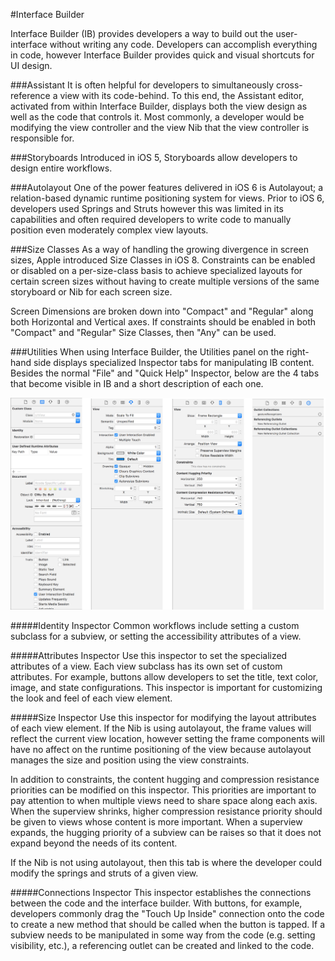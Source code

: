 #Interface Builder  

Interface Builder (IB) provides developers a way to build out the user-interface without writing any code. Developers can accomplish everything in code, however Interface Builder provides quick and visual shortcuts for UI design.

###Assistant
It is often helpful for developers to simultaneously cross-reference a view with its code-behind. To this end, the Assistant editor, activated from within Interface Builder, displays both the view design as well as the code that controls it. Most commonly, a developer would be modifying the view controller and the view Nib that the view controller is responsible for.

###Storyboards
Introduced in iOS 5, Storyboards allow developers to design entire workflows.

###Autolayout
One of the power features delivered in iOS 6 is Autolayout; a relation-based dynamic runtime positioning system for views. Prior to iOS 6, developers used Springs and Struts however this was limited in its capabilities and often required developers to write code to manually position even moderately complex view layouts.

###Size Classes
As a way of handling the growing divergence in screen sizes, Apple introduced Size Classes in iOS 8. Constraints can be enabled or disabled on a per-size-class basis to achieve specialized layouts for certain screen sizes without having to create multiple versions of the same storyboard or Nib for each screen size.

Screen Dimensions are broken down into "Compact" and "Regular" along both Horizontal and Vertical axes. If constraints should be enabled in both "Compact" and "Regular" Size Classes, then "Any" can be used.

###Utilities
When using Interface Builder, the Utilities panel on the right-hand side displays specialized Inspector tabs for manipulating IB content. Besides the normal "File" and "Quick Help" Inspector, below are the 4 tabs that become visible in IB and a short description of each one.

![interface-builder-inspectors.png](images/interface-builder-inspectors.png)

#####Identity Inspector
Common workflows include setting a custom subclass for a subview, or setting the accessibility attributes of a view.

#####Attributes Inspector
Use this inspector to set the specialized attributes of a view. Each view subclass has its own set of custom attributes. For example, buttons allow developers to set the title, text color, image, and state configurations. This inspector is important for customizing the look and feel of each view element.

#####Size Inspector
Use this inspector for modifying the layout attributes of each view element. If the Nib is using autolayout, the frame values will reflect the current view location, however setting the frame components will have no affect on the runtime positioning of the view because autolayout manages the size and position using the view constraints.

In addition to constraints, the content hugging and compression resistance priorities can be modified on this inspector. This priorities are important to pay attention to when multiple views need to share space along each axis. When the superview shrinks, higher compression resistance priority should be given to views whose content is more important. When a superview expands, the hugging priority of a subview can be raises so that it does not expand beyond the needs of its content.

If the Nib is not using autolayout, then this tab is where the developer could modify the springs and struts of a given view.

#####Connections Inspector
This inspector establishes the connections between the code and the interface builder. With buttons, for example, developers commonly drag the "Touch Up Inside" connection onto the code to create a new method that should be called when the button is tapped. If a subview needs to be manipulated in some way from the code (e.g. setting visibility, etc.), a referencing outlet can be created and linked to the code.
